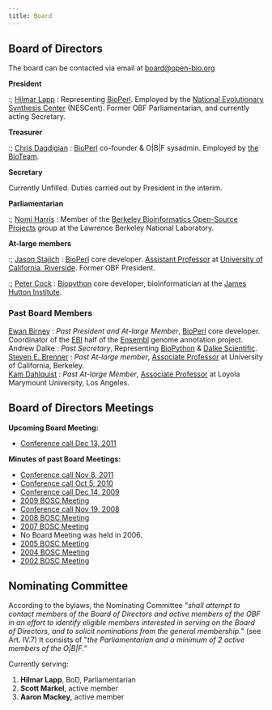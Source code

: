 ```yaml
---
title: Board
---
```


Board of Directors
------------------

The board can be contacted via email at <board@open-bio.org>

**President**

:; [Hilmar Lapp](bp:Hilmar_Lapp "wikilink") : Representing
[BioPerl](bp:BioPerl "wikilink"). Employed by the [National Evolutionary
Synthesis Center](http://www.nescent.org/) (NESCent). Former OBF
Parliamentarian, and currently acting Secretary.

**Treasurer**

:; [Chris Dagdigian](bp:Chris_Dagdigian "wikilink") :
[BioPerl](bp:BioPerl "wikilink") co-founder & O|B|F sysadmin. Employed
by [the BioTeam](http://www.bioteam.net).

**Secretary**

  
Currently Unfilled. Duties carried out by President in the interim.

**Parliamentarian**

:; <span class="plainlinks">[Nomi
Harris](http://www.linkedin.com/in/nomiharris)</span> : Member of the
[Berkeley Bioinformatics Open-Source
Projects](http://www.berkeleybop.org/) group at the Lawrence Berkeley
National Laboratory.

**At-large members**

:; [Jason Stajich](bp:Jason_Stajich "wikilink") :
[BioPerl](bp:BioPerl "wikilink") core developer. [Assistant
Professor](http://stajichlab.fungalgenomes.org) at [University of
California, Riverside](http://www.ucr.edu/). Former OBF President.

:; <span class="plainlinks">[Peter
Cock](http://www.hutton.ac.uk/staff/peter-cock)</span> :
[Biopython](bp:Biopython "wikilink") core developer, bioinformatician at
the [James Hutton Institute](http://www.hutton.ac.uk/).

### Past Board Members

[Ewan Birney](bp:Ewan_Birney "wikilink") : *Past President and At-large Member*, [BioPerl](bp:BioPerl "wikilink") core developer. Coordinator of the [EBI](http://www.ebi.ac.uk) half of the [Ensembl](http://www.ensembl.org) genome annotation project.  
Andrew Dalke : *Past Secretary*, Representing [BioPython](http://www.biopython.org) & [Dalke Scientific](http://www.dalkescientific.com).  
[Steven E. Brenner](bp:Steven_Brenner "wikilink") : *Past At-large member*, [Associate Professor](http://compbio.berkeley.edu) at University of California, Berkeley.  
[Kam Dahlquist](User:Kdahlquist "wikilink") : *Past At-large Member*, [Associate Professor](http://myweb.lmu.edu/kdahlqui/) at Loyola Marymount University, Los Angeles.  

Board of Directors Meetings
---------------------------

**Upcoming Board Meeting:**

-   [ Conference call Dec 13,
    2011](Minutes:2011_Dec_ConfCall "wikilink")

**Minutes of past Board Meetings:**

-   [ Conference call Nov 8, 2011](Minutes:2011_ConfCall "wikilink")
-   [ Conference call Oct 5, 2010](Minutes:2010_ConfCall "wikilink")
-   [Conference call Dec 14, 2009](Minutes:2009_ConfCall "wikilink")
-   [ 2009 BOSC Meeting](Minutes:2009_BOSC_Meeting "wikilink")
-   [Conference call Nov 19, 2008](Minutes:2008_ConfCall "wikilink")
-   [ 2008 BOSC Meeting](Minutes:2008_BOSC_Meeting "wikilink")
-   [ 2007 BOSC Meeting](Minutes:2007_BOSC_Meeting "wikilink")
-   No Board Meeting was held in 2006.
-   [ 2005 BOSC Meeting](Minutes:2005_BOSC_Meeting "wikilink")
-   [ 2004 BOSC Meeting](Minutes:2004_BOSC_Meeting "wikilink")
-   [ 2002 BOSC Meeting](Minutes:2002_BOSC_Meeting "wikilink")

Nominating Committee
--------------------

According to the bylaws, the Nominating Committee "*shall attempt to
contact members of the Board of Directors and active members of the OBF
in an effort to identify eligible members interested in serving on the
Board of Directors, and to solicit nominations from the general
membership.*" (see Art. IV.7) It consists of "*the Parliamentarian and a
minimum of 2 active members of the O|B|F.*"

Currently serving:

1.  **Hilmar Lapp**, BoD, Parliamentarian
2.  **Scott Markel**, active member
3.  **Aaron Mackey**, active member

